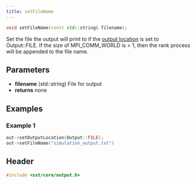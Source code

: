 ```yaml
---
title: setFileName
---
```


```cpp
void setFileName(const std::string& filename);
```

Set the file the output will print to if the [output location](setOutputLocation) is set to Output::FILE. If the size of MPI_COMM_WORLD is > 1, then the rank process will be appended to the file name.

## Parameters
* **filename** (std::string) File for output
* **returns** none


## Examples

### Example 1
```cpp
out->setOutputLocation(Output::FILE);
out->setFileName("simulation_output.txt")
```

## Header
```cpp
#include <sst/core/output.h>
```

